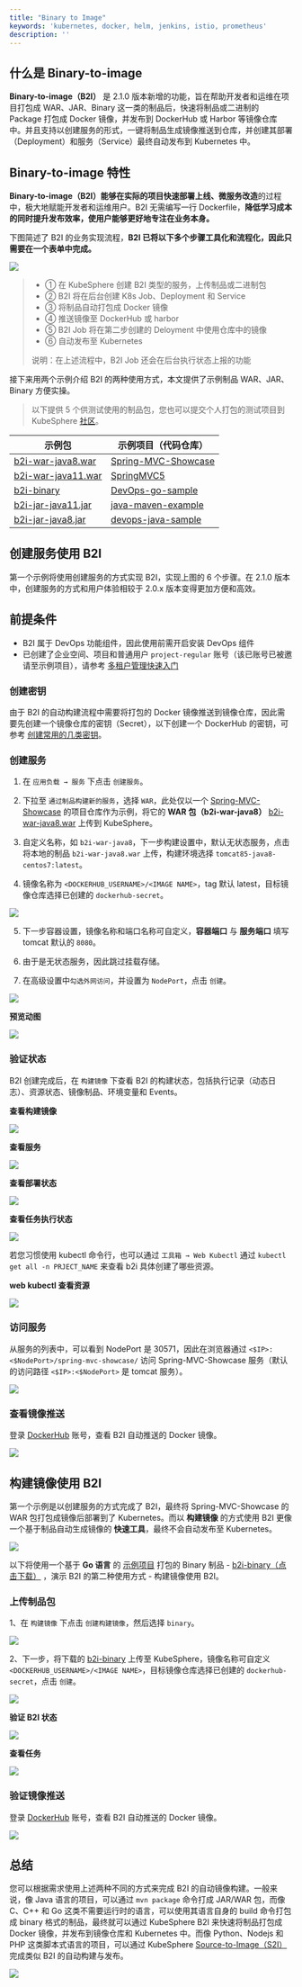 ```yaml
---
title: "Binary to Image"
keywords: 'kubernetes, docker, helm, jenkins, istio, prometheus'
description: ''
---
```


## 什么是 Binary-to-image

**Binary-to-image（B2I）** 是 2.1.0 版本新增的功能，旨在帮助开发者和运维在项目打包成 WAR、JAR、Binary 这一类的制品后，快速将制品或二进制的 Package 打包成 Docker 镜像，并发布到 DockerHub 或 Harbor 等镜像仓库中。并且支持以创建服务的形式，一键将制品生成镜像推送到仓库，并创建其部署（Deployment）和服务（Service）最终自动发布到 Kubernetes 中。

## Binary-to-image 特性

**Binary-to-image（B2I）**能够在实际的项目**快速部署上线、微服务改造**的过程中，极大地赋能开发者和运维用户。B2I 无需编写一行 Dockerfile，**降低学习成本的同时提升发布效率，使用户能够更好地专注在业务本身。**

下图简述了 B2I 的业务实现流程，**B2I 已将以下多个步骤工具化和流程化，因此只需要在一个表单中完成。**

![](https://pek3b.qingstor.com/kubesphere-docs/png/20191023141324.png)

> - ① 在 KubeSphere 创建 B2I 类型的服务，上传制品或二进制包
> - ② B2I 将在后台创建 K8s Job、Deployment 和 Service
> - ③ 将制品自动打包成 Docker 镜像
> - ④ 推送镜像至 DockerHub 或 harbor
> - ⑤ B2I Job 将在第二步创建的 Deloyment 中使用仓库中的镜像
> - ⑥ 自动发布至 Kubernetes
>
> 说明：在上述流程中，B2I Job 还会在后台执行状态上报的功能

接下来用两个示例介绍 B2I 的两种使用方式，本文提供了示例制品 WAR、JAR、Binary 方便实操。

> 以下提供 5 个供测试使用的制品包，您也可以提交个人打包的测试项目到 KubeSphere [社区](https://github.com/kubesphere/tutorial)。

|示例包 | 示例项目（代码仓库）|
| ---  |  ---- |
| [b2i-war-java8.war](https://github.com/kubesphere/tutorial/raw/master/tutorial%204%20-%20s2i-b2i/b2i-war-java11.war)| [Spring-MVC-Showcase](https://github.com/spring-projects/spring-mvc-showcase)|
|[b2i-war-java11.war](https://github.com/kubesphere/tutorial/raw/master/tutorial%204%20-%20s2i-b2i/b2i-war-java11.war)| [SpringMVC5](https://github.com/kubesphere/s2i-java-container/tree/master/tomcat/examples/springmvc5)
|[b2i-binary](https://github.com/kubesphere/tutorial/raw/master/tutorial%204%20-%20s2i-b2i/b2i-binary)| [DevOps-go-sample](https://github.com/runzexia/devops-go-sample) |
|[b2i-jar-java11.jar](https://github.com/kubesphere/tutorial/raw/master/tutorial%204%20-%20s2i-b2i/b2i-jar-java11.jar) |[java-maven-example](https://github.com/kubesphere/s2i-java-container/tree/master/java/examples/maven) |
|[b2i-jar-java8.jar](https://github.com/kubesphere/tutorial/raw/master/tutorial%204%20-%20s2i-b2i/b2i-jar-java8.jar) | [devops-java-sample](https://github.com/kubesphere/devops-java-sample) |

## 创建服务使用 B2I

第一个示例将使用创建服务的方式实现 B2I，实现上图的 6 个步骤。在 2.1.0 版本中，创建服务的方式和用户体验相较于 2.0.x 版本变得更加方便和高效。

## 前提条件

- B2I 属于 DevOps 功能组件，因此使用前需开启安装 DevOps 组件
- 已创建了企业空间、项目和普通用户 `project-regular` 账号（该已账号已被邀请至示例项目），请参考 [多租户管理快速入门](../admin-quick-start)

### 创建密钥

由于 B2I 的自动构建流程中需要将打包的 Docker 镜像推送到镜像仓库，因此需要先创建一个镜像仓库的密钥（Secret），以下创建一个 DockerHub 的密钥，可参考 [创建常用的几类密钥](../../configuration/secrets#创建常用的几类密钥)。


### 创建服务


1. 在 `应用负载 → 服务` 下点击 `创建服务`。

2. 下拉至 `通过制品构建新的服务`，选择 `WAR`，此处仅以一个 [Spring-MVC-Showcase](https://github.com/spring-projects/spring-mvc-showcase) 的项目仓库作为示例，将它的 **WAR 包（b2i-war-java8）** [b2i-war-java8.war](https://github.com/kubesphere/tutorial/raw/master/tutorial%204%20-%20s2i-b2i/b2i-war-java11.war) 上传到 KubeSphere。

3. 自定义名称，如 `b2i-war-java8`，下一步构建设置中，默认无状态服务，点击将本地的制品 `b2i-war-java8.war` 上传，构建环境选择 `tomcat85-java8-centos7:latest`。

4. 镜像名称为 `<DOCKERHUB_USERNAME>/<IMAGE NAME>`，tag 默认 latest，目标镜像仓库选择已创建的 `dockerhub-secret`。

![](https://pek3b.qingstor.com/kubesphere-docs/png/20191022141427.png)


5. 下一步容器设置，镜像名称和端口名称可自定义，**容器端口** 与 **服务端口** 填写 tomcat 默认的 `8080`。

6. 由于是无状态服务，因此跳过挂载存储。

7. 在高级设置中`勾选外网访问`，并设置为 `NodePort`，点击 `创建`。

![](https://pek3b.qingstor.com/kubesphere-docs/png/20191023142654.png)

**预览动图**

![](https://pek3b.qingstor.com/kubesphere-docs/png/b2i-war-java8.gif)


### 验证状态

B2I 创建完成后，在 `构建镜像` 下查看 B2I 的构建状态，包括执行记录（动态日志）、资源状态、镜像制品、环境变量和 Events。

**查看构建镜像**

![](https://pek3b.qingstor.com/kubesphere-docs/png/b2i-war-result.gif)


**查看服务**

![](https://pek3b.qingstor.com/kubesphere-docs/png/20191021180443.png)

**查看部署状态**

![](https://pek3b.qingstor.com/kubesphere-docs/png/20191021180618.png)

**查看任务执行状态**

![](https://pek3b.qingstor.com/kubesphere-docs/png/20191021180741.png)

若您习惯使用 kubectl 命令行，也可以通过 `工具箱 → Web Kubectl` 通过 `kubectl get all -n PRJECT_NAME` 来查看 b2i 具体创建了哪些资源。

**web kubectl 查看资源**

![](https://pek3b.qingstor.com/kubesphere-docs/png/20191021200303.png)

### 访问服务

从服务的列表中，可以看到 NodePort 是 30571，因此在浏览器通过 `<$IP>:<$NodePort>/spring-mvc-showcase/` 访问 Spring-MVC-Showcase 服务（默认的访问路径 `<$IP>:<$NodePort>` 是 tomcat 服务）。

![](https://pek3b.qingstor.com/kubesphere-docs/png/20191021181242.png)


### 查看镜像推送

登录 [DockerHub](http://www.dockerhub.com/) 账号，查看 B2I 自动推送的 Docker 镜像。

![](https://pek3b.qingstor.com/kubesphere-docs/png/20191021181111.png)

## 构建镜像使用 B2I

第一个示例是以创建服务的方式完成了 B2I，最终将 Spring-MVC-Showcase 的 WAR 包打包成镜像后部署到了 Kubernetes。而以 **构建镜像** 的方式使用 B2I 更像一个基于制品自动生成镜像的 **快速工具**，最终不会自动发布至 Kubernetes。

![](https://pek3b.qingstor.com/kubesphere-docs/png/20191022182827.png)

以下将使用一个基于 **Go 语言** 的 [示例项目](https://github.com/kubesphere/devops-go-sample) 打包的 Binary 制品 - [b2i-binary（点击下载）](https://github.com/kubesphere/tutorial/raw/master/tutorial%204%20-%20s2i-b2i/b2i-binary) ，演示 B2I 的第二种使用方式 - 构建镜像使用 B2I。

### 上传制品包

1、在 `构建镜像` 下点击 `创建构建镜像`，然后选择 `binary`。

![](https://pek3b.qingstor.com/kubesphere-docs/png/20191022181948.png)

2、下一步，将下载的 [b2i-binary](https://github.com/kubesphere/tutorial/raw/master/tutorial%204%20-%20s2i-b2i/b2i-binary) 上传至 KubeSphere，镜像名称可自定义 `<DOCKERHUB_USERNAME>/<IMAGE NAME>`，目标镜像仓库选择已创建的 `dockerhub-secret`，点击 `创建`。

![](https://pek3b.qingstor.com/kubesphere-docs/png/b2i-binary-only.gif)

**验证 B2I 状态**

![](https://pek3b.qingstor.com/kubesphere-docs/png/20191021193015.png)

**查看任务**

![](https://pek3b.qingstor.com/kubesphere-docs/png/20191021193142.png)

### 验证镜像推送

登录 [DockerHub](http://www.dockerhub.com/) 账号，查看 B2I 自动推送的 Docker 镜像。

![](https://pek3b.qingstor.com/kubesphere-docs/png/20191021194646.png)

## 总结

您可以根据需求使用上述两种不同的方式来完成 B2I 的自动镜像构建。一般来说，像 Java 语言的项目，可以通过 `mvn package` 命令打成 JAR/WAR 包，而像 C、C++ 和 Go 这类不需要运行时的语言，可以使用其语言自身的 build 命令打包成 binary 格式的制品，最终就可以通过 KubeSphere B2I 来快速将制品打包成 Docker 镜像，并发布到镜像仓库和 Kubernetes 中。而像 Python、Nodejs 和 PHP 这类脚本式语言的项目，可以通过 KubeSphere [Source-to-Image（S2I）](https://kubesphere.io/docs/v2.0/zh-CN/quick-start/source-to-image/) 完成类似 B2I 的自动构建与发布。

![](https://pek3b.qingstor.com/kubesphere-docs/png/20191023135504.png)
